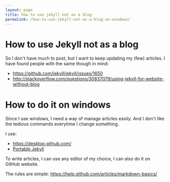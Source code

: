 ```yaml
---
layout: page
title: how to use jekyll not as a blog
permalink: /how-to-use-jekyll-not-as-a-blog-on-windows/
---
```


# How to use Jekyll not as a blog

So I don't have much to post, but I want to keep updating my (few) articles. I have found people with the same though in mind:
- https://github.com/jekyll/jekyll/issues/1650
- http://stackoverflow.com/questions/30837079/using-jekyll-for-website-without-blog

# How to do it on windows

Since I use windows, I need a way of manage articles easily. And I don't like the tedious commands everytime I change something.

I use:
- https://desktop.github.com/
- [Portable Jekyll](https://github.com/madhur/PortableJekyll)

To write articles, I can use any editor of my choice, I can also do it on GitHub website.

The rules are simple:
https://help.github.com/articles/markdown-basics/
